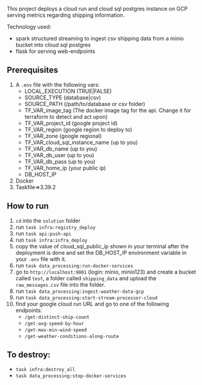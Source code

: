 This project deploys a cloud run and cloud sql postgres instance on GCP serving metrics regarding shipping information.

Technology used: 
- spark structured streaming to ingest csv shipping data from a minio bucket into cloud sql postgres 
- flask for serving web-endpoints

## Prerequisites
1. A `.env` file with the following vars: 
    - LOCAL_EXECUTION (TRUE|FALSE)
    - SOURCE_TYPE (database|csv)
    - SOURCE_PATH (/path/to/database or csv folder)
    - TF_VAR_image_tag (The docker image tag for the api. Change it for terraform to detect and act upon)
    - TF_VAR_project_id (google project id)
    - TF_VAR_region (google region to deploy to)
    - TF_VAR_zone (google regional)
    - TF_VAR_cloud_sql_instance_name (up to you)
    - TF_VAR_db_name (up to you)
    - TF_VAR_db_user (up to you)
    - TF_VAR_db_pass (up to you)
    - TF_VAR_home_ip (your public ip)
    - DB_HOST_IP
2. Docker
3. Taskfile=>3.39.2

## How to run
1. `cd` into the `solution` folder
2. run `task infra:registry_deploy`
3. run `task api:push-api`
4. run `task infra:infra_deploy` 
5. copy the value of cloud_sql_public_ip shown in your terminal after the deployment is done and set the DB_HOST_IP environment variable in your `.env` file with it.
6. run `task data_processing:run-docker-services`
7. go to `http://localhost:9001` (login: minio, minio123) and create a bucket called `test`, a folder called `shipping_data` and upload the `raw_messages.csv` file into the folder.
8. run `task data_processing:ingest-weather-data-gcp`
9. run `task data_processing:start-stream-processor-cloud`
10. find your google cloud run URL and go to one of the following endpoints:
    - `/get-distinct-ship-count`
    - `/get-avg-speed-by-hour`
    - `/get-max-min-wind-speed`
    - `/get-weather-conditions-along-route`

## To destroy:
- `task infra:destroy_all`
- `task data_processing:stop-docker-services`